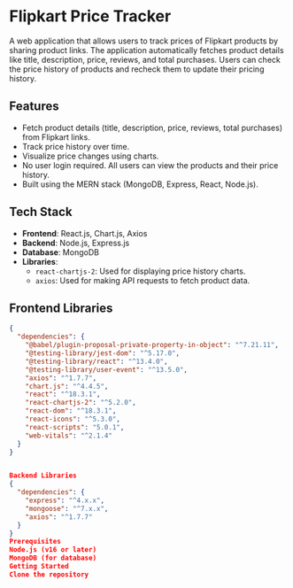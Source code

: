 ﻿
# Flipkart Price Tracker

A web application that allows users to track prices of Flipkart products by sharing product links. The application automatically fetches product details like title, description, price, reviews, and total purchases. Users can check the price history of products and recheck them to update their pricing history.

## Features

- Fetch product details (title, description, price, reviews, total purchases) from Flipkart links.
- Track price history over time.
- Visualize price changes using charts.
- No user login required. All users can view the products and their price history.
- Built using the MERN stack (MongoDB, Express, React, Node.js).

## Tech Stack

- **Frontend**: React.js, Chart.js, Axios
- **Backend**: Node.js, Express.js
- **Database**: MongoDB
- **Libraries**: 
  - `react-chartjs-2`: Used for displaying price history charts.
  - `axios`: Used for making API requests to fetch product data.
  
## Frontend Libraries

```json
{
  "dependencies": {
    "@babel/plugin-proposal-private-property-in-object": "^7.21.11",
    "@testing-library/jest-dom": "^5.17.0",
    "@testing-library/react": "^13.4.0",
    "@testing-library/user-event": "^13.5.0",
    "axios": "^1.7.7",
    "chart.js": "^4.4.5",
    "react": "^18.3.1",
    "react-chartjs-2": "^5.2.0",
    "react-dom": "^18.3.1",
    "react-icons": "^5.3.0",
    "react-scripts": "5.0.1",
    "web-vitals": "^2.1.4"
  }
}


Backend Libraries
{
  "dependencies": {
    "express": "^4.x.x",
    "mongoose": "^7.x.x",
    "axios": "^1.7.7"
  }
}
Prerequisites
Node.js (v16 or later)
MongoDB (for database)
Getting Started
Clone the repository
